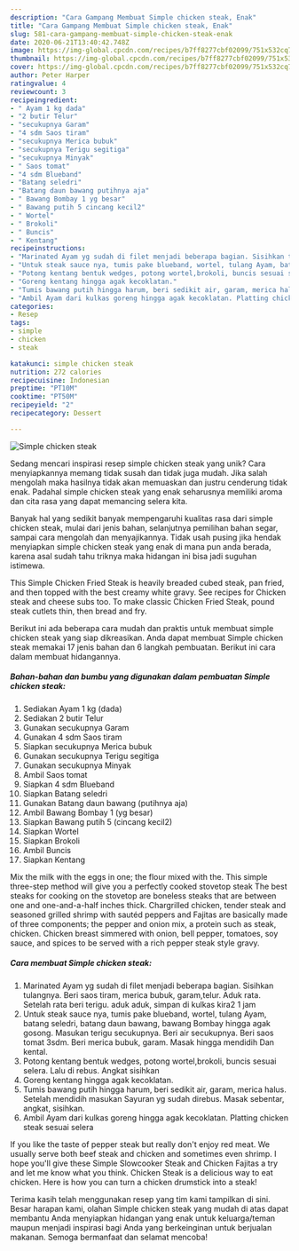 ```yaml
---
description: "Cara Gampang Membuat Simple chicken steak, Enak"
title: "Cara Gampang Membuat Simple chicken steak, Enak"
slug: 581-cara-gampang-membuat-simple-chicken-steak-enak
date: 2020-06-21T13:40:42.748Z
image: https://img-global.cpcdn.com/recipes/b7ff8277cbf02099/751x532cq70/simple-chicken-steak-foto-resep-utama.jpg
thumbnail: https://img-global.cpcdn.com/recipes/b7ff8277cbf02099/751x532cq70/simple-chicken-steak-foto-resep-utama.jpg
cover: https://img-global.cpcdn.com/recipes/b7ff8277cbf02099/751x532cq70/simple-chicken-steak-foto-resep-utama.jpg
author: Peter Harper
ratingvalue: 4
reviewcount: 3
recipeingredient:
- " Ayam 1 kg dada"
- "2 butir Telur"
- "secukupnya Garam"
- "4 sdm Saos tiram"
- "secukupnya Merica bubuk"
- "secukupnya Terigu segitiga"
- "secukupnya Minyak"
- " Saos tomat"
- "4 sdm Blueband"
- "Batang seledri"
- "Batang daun bawang putihnya aja"
- " Bawang Bombay 1 yg besar"
- " Bawang putih 5 cincang kecil2"
- " Wortel"
- " Brokoli"
- " Buncis"
- " Kentang"
recipeinstructions:
- "Marinated Ayam yg sudah di filet menjadi beberapa bagian. Sisihkan tulangnya. Beri saos tiram, merica bubuk, garam,telur. Aduk rata. Setelah rata beri terigu. aduk aduk, simpan di kulkas kira2 1 jam"
- "Untuk steak sauce nya, tumis pake blueband, wortel, tulang Ayam, batang seledri, batang daun bawang, bawang Bombay hingga agak gosong. Masukan terigu secukupnya. Beri air secukupnya. Beri saos tomat 3sdm. Beri merica bubuk, garam. Masak hingga mendidih Dan kental."
- "Potong kentang bentuk wedges, potong wortel,brokoli, buncis sesuai selera. Lalu di rebus. Angkat sisihkan"
- "Goreng kentang hingga agak kecoklatan."
- "Tumis bawang putih hingga harum, beri sedikit air, garam, merica halus. Setelah mendidih masukan Sayuran yg sudah direbus. Masak sebentar, angkat, sisihkan."
- "Ambil Ayam dari kulkas goreng hingga agak kecoklatan. Platting chicken steak sesuai selera"
categories:
- Resep
tags:
- simple
- chicken
- steak

katakunci: simple chicken steak 
nutrition: 272 calories
recipecuisine: Indonesian
preptime: "PT10M"
cooktime: "PT50M"
recipeyield: "2"
recipecategory: Dessert

---
```



![Simple chicken steak](https://img-global.cpcdn.com/recipes/b7ff8277cbf02099/751x532cq70/simple-chicken-steak-foto-resep-utama.jpg)

Sedang mencari inspirasi resep simple chicken steak yang unik? Cara menyiapkannya memang tidak susah dan tidak juga mudah. Jika salah mengolah maka hasilnya tidak akan memuaskan dan justru cenderung tidak enak. Padahal simple chicken steak yang enak seharusnya memiliki aroma dan cita rasa yang dapat memancing selera kita.

Banyak hal yang sedikit banyak mempengaruhi kualitas rasa dari simple chicken steak, mulai dari jenis bahan, selanjutnya pemilihan bahan segar, sampai cara mengolah dan menyajikannya. Tidak usah pusing jika hendak menyiapkan simple chicken steak yang enak di mana pun anda berada, karena asal sudah tahu triknya maka hidangan ini bisa jadi suguhan istimewa.

This Simple Chicken Fried Steak is heavily breaded cubed steak, pan fried, and then topped with the best creamy white gravy. See recipes for Chicken steak and cheese subs too. To make classic Chicken Fried Steak, pound steak cutlets thin, then bread and fry.


Berikut ini ada beberapa cara mudah dan praktis untuk membuat simple chicken steak yang siap dikreasikan. Anda dapat membuat Simple chicken steak memakai 17 jenis bahan dan 6 langkah pembuatan. Berikut ini cara dalam membuat hidangannya.

<!--inarticleads1-->

##### Bahan-bahan dan bumbu yang digunakan dalam pembuatan Simple chicken steak:

1. Sediakan  Ayam 1 kg (dada)
1. Sediakan 2 butir Telur
1. Gunakan secukupnya Garam
1. Gunakan 4 sdm Saos tiram
1. Siapkan secukupnya Merica bubuk
1. Gunakan secukupnya Terigu segitiga
1. Gunakan secukupnya Minyak
1. Ambil  Saos tomat
1. Siapkan 4 sdm Blueband
1. Siapkan Batang seledri
1. Gunakan Batang daun bawang (putihnya aja)
1. Ambil  Bawang Bombay 1 (yg besar)
1. Siapkan  Bawang putih 5 (cincang kecil2)
1. Siapkan  Wortel
1. Siapkan  Brokoli
1. Ambil  Buncis
1. Siapkan  Kentang


Mix the milk with the eggs in one; the flour mixed with the. This simple three-step method will give you a perfectly cooked stovetop steak The best steaks for cooking on the stovetop are boneless steaks that are between one and one-and-a-half inches thick. Chargrilled chicken, tender steak and seasoned grilled shrimp with sautéd peppers and Fajitas are basically made of three components; the pepper and onion mix, a protein such as steak, chicken. Chicken breast simmered with onion, bell pepper, tomatoes, soy sauce, and spices to be served with a rich pepper steak style gravy. 

<!--inarticleads2-->

##### Cara membuat Simple chicken steak:

1. Marinated Ayam yg sudah di filet menjadi beberapa bagian. Sisihkan tulangnya. Beri saos tiram, merica bubuk, garam,telur. Aduk rata. Setelah rata beri terigu. aduk aduk, simpan di kulkas kira2 1 jam
1. Untuk steak sauce nya, tumis pake blueband, wortel, tulang Ayam, batang seledri, batang daun bawang, bawang Bombay hingga agak gosong. Masukan terigu secukupnya. Beri air secukupnya. Beri saos tomat 3sdm. Beri merica bubuk, garam. Masak hingga mendidih Dan kental.
1. Potong kentang bentuk wedges, potong wortel,brokoli, buncis sesuai selera. Lalu di rebus. Angkat sisihkan
1. Goreng kentang hingga agak kecoklatan.
1. Tumis bawang putih hingga harum, beri sedikit air, garam, merica halus. Setelah mendidih masukan Sayuran yg sudah direbus. Masak sebentar, angkat, sisihkan.
1. Ambil Ayam dari kulkas goreng hingga agak kecoklatan. Platting chicken steak sesuai selera


If you like the taste of pepper steak but really don&#39;t enjoy red meat. We usually serve both beef steak and chicken and sometimes even shrimp. I hope you&#39;ll give these Simple Slowcooker Steak and Chicken Fajitas a try and let me know what you think. Chicken Steak is a delicious way to eat chicken. Here is how you can turn a chicken drumstick into a steak! 

Terima kasih telah menggunakan resep yang tim kami tampilkan di sini. Besar harapan kami, olahan Simple chicken steak yang mudah di atas dapat membantu Anda menyiapkan hidangan yang enak untuk keluarga/teman maupun menjadi inspirasi bagi Anda yang berkeinginan untuk berjualan makanan. Semoga bermanfaat dan selamat mencoba!
